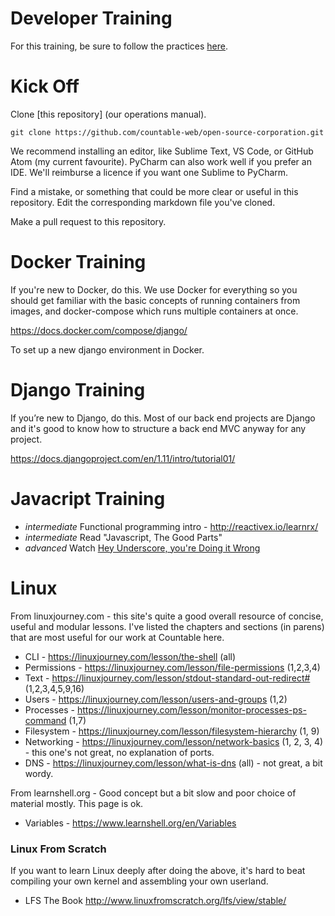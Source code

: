 # Developer Training

For this training, be sure to follow the practices [here](../engineering).

# Kick Off

Clone [this repository] (our operations manual).

```
git clone https://github.com/countable-web/open-source-corporation.git
```

We recommend installing an editor, like Sublime Text, VS Code, or GitHub Atom (my current favourite). PyCharm can also work well if you prefer an IDE. We'll reimburse a licence if you want one Sublime to PyCharm.

Find a mistake, or something that could be more clear or useful in this repository. Edit the corresponding markdown file you've cloned.

Make a pull request to this repository.

# Docker Training

If you're new to Docker, do this. We use Docker for everything so you should get familiar with the basic concepts of running containers from images, and docker-compose which runs multiple containers at once.

https://docs.docker.com/compose/django/

To set up a new django environment in Docker.

# Django Training

If you’re new to Django, do this. Most of our back end projects are Django and it's good to know how to structure a back end MVC anyway for any project.

https://docs.djangoproject.com/en/1.11/intro/tutorial01/

# Javacript Training

   * *intermediate* Functional programming intro - http://reactivex.io/learnrx/
   * *intermediate* Read "Javascript, The Good Parts"
   * *advanced* Watch [Hey Underscore, you're Doing it Wrong](https://www.youtube.com/watch?v=m3svKOdZijA)
   
# Linux

From linuxjourney.com - this site's quite a good overall resource of concise, useful and modular lessons. I've listed the chapters and sections (in parens) that are most useful for our work at Countable here.
  * CLI - https://linuxjourney.com/lesson/the-shell (all)
  * Permissions - https://linuxjourney.com/lesson/file-permissions (1,2,3,4)
  * Text - https://linuxjourney.com/lesson/stdout-standard-out-redirect# (1,2,3,4,5,9,16)
  * Users - https://linuxjourney.com/lesson/users-and-groups (1,2)
  * Processes - https://linuxjourney.com/lesson/monitor-processes-ps-command (1,7)
  * Filesystem - https://linuxjourney.com/lesson/filesystem-hierarchy (1, 9)
  * Networking - https://linuxjourney.com/lesson/network-basics (1, 2, 3, 4) - this one's not great, no explanation of ports.
  * DNS - https://linuxjourney.com/lesson/what-is-dns (all) - not great, a bit wordy.

From learnshell.org - Good concept but a bit slow and poor choice of material mostly. This page is ok.
  * Variables - https://www.learnshell.org/en/Variables 

### Linux From Scratch
If you want to learn Linux deeply after doing the above, it's hard to beat compiling your own kernel and assembling your own userland.
  * LFS The Book http://www.linuxfromscratch.org/lfs/view/stable/

